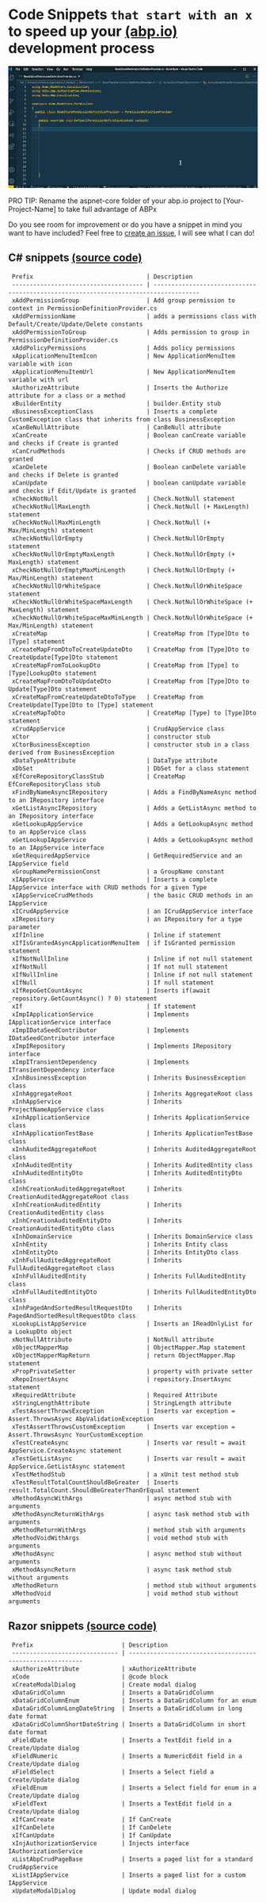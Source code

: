 # Code Snippets `that start with an x` to speed up your [(abp.io)](https://abp.io/) development process

![ABPx in Action!](images/abpx_in_action.gif "ABPx - Code snippets that start with an 'x' - in Action!")


PRO TIP: Rename the aspnet-core folder of your abp.io project to [Your-Project-Name] to take full advantage of ABPx


Do you see room for improvement or do you have a snippet in mind you want to have included? Feel free to [create an issue](https://github.com/bartvanhoey/ABPx/issues/new), I will see what I can do!

## C# snippets [(source code)](https://github.com/bartvanhoey/ABPx/blob/master/snippets/csharp.json)

     Prefix                                | Description                                                                        
     ------------------------------------- | ----------------------------------------------------------------------------------- 
     xAddPermissionGroup                   | Add group permission to context in PermissionDefinitionProvider.cs                 
     xAddPermissionName                    | adds a permissions class with Default/Create/Update/Delete constants               
     xAddPermissionToGroup                 | Adds permission to group in PermissionDefinitionProvider.cs                        
     xAddPolicyPermissions                 | Adds policy permissions                                                            
     xApplicationMenuItemIcon              | New ApplicationMenuItem variable with icon                                         
     xApplicationMenuItemUrl               | New ApplicationMenuItem variable with url                                          
     xAuthorizeAttribute                   | Inserts the Authorize attribute for a class or a method                            
     xBuilderEntity                        | builder.Entity stub                                                                
     xBusinessExceptionClass               | Inserts a complete CustomException class that inherits from class BusinessException
     xCanBeNullAttribute                   | CanBeNull attribute                                                                
     xCanCreate                            | Boolean canCreate variable and checks if Create is granted                         
     xCanCrudMethods                       | Checks if CRUD methods are granted                                                 
     xCanDelete                            | Boolean canDelete variable and checks if Delete is granted                         
     xCanUpdate                            | boolean canUpdate variable and checks if Edit/Update is granted                    
     xCheckNotNull                         | Check.NotNull statement                                                            
     xCheckNotNullMaxLength                | Check.NotNull (+ MaxLength) statement                                              
     xCheckNotNullMaxMinLength             | Check.NotNull (+ Max/MinLength) statement                                          
     xCheckNotNullOrEmpty                  | Check.NotNullOrEmpty statement                                                     
     xCheckNotNullOrEmptyMaxLength         | Check.NotNullOrEmpty (+ MaxLength) statement                                       
     xCheckNotNullOrEmptyMaxMinLength      | Check.NotNullOrEmpty (+ Max/MinLength) statement                                   
     xCheckNotNullOrWhiteSpace             | Check.NotNullOrWhiteSpace statement                                                
     xCheckNotNullOrWhiteSpaceMaxLength    | Check.NotNullOrWhiteSpace (+ MaxLength) statement                                  
     xCheckNotNullOrWhiteSpaceMaxMinLength | Check.NotNullOrWhiteSpace (+ Max/MinLength) statement                              
     xCreateMap                            | CreateMap from [Type]Dto to [Type] statement                                       
     xCreateMapFromDtoToCreateUpdateDto    | CreateMap from [Type]Dto to CreateUpdate[Type]Dto statement                        
     xCreateMapFromToLookupDto             | CreateMap from [Type] to [Type]LookupDto statement                                 
     xCreateMapFromDtoToUpdateDto          | CreateMap from [Type]Dto to Update[Type]Dto statement                              
     xCreateMapFromCreateUpdateDtoToType   | CreateMap from CreateUpdate[Type]Dto to [Type] statement                           
     xCreateMapToDto                       | CreateMap [Type] to [Type]Dto statement                                            
     xCrudAppService                       | CrudAppService class                                                               
     xCtor                                 | constructor stub                                                                   
     xCtorBusinessException                | constructor stub in a class derived from BusinessException                         
     xDataTypeAttribute                    | DataType attribute                                                                 
     xDbSet                                | DbSet for a class statement                                                        
     xEfCoreRepositoryClassStub            | CreateMap EfCoreRepositoryClass stub                                               
     xFindByNameAsyncIRepository           | Adds a FindByNameAsync method to an IRepository interface                          
     xGetListAsyncIRepository              | Adds a GetListAsync method to an IRepository interface                             
     xGetLookupAppService                  | Adds a GetLookupAsync method to an AppService class                                
     xGetLookupIAppService                 | Adds a GetLookupAsync method to an IAppService interface                           
     xGetRequiredAppService                | GetRequiredService and an IAppService field                                        
     xGroupNamePermissionConst             | a GroupName constant                                                               
     xIAppService                          | Inserts a complete IAppService interface with CRUD methods for a given Type        
     xIAppServiceCrudMethods               | the basic CRUD methods in an IAppService                                           
     xICrudAppService                      | an ICrudAppService interface                                                       
     xIRepository                          | an IRepository for a type parameter                                                
     xIfInline                             | Inline if statement                                                                
     xIfIsGrantedAsyncApplicationMenuItem  | if IsGranted permission statement                                                  
     xIfNotNullInline                      | Inline if not null statement                                                       
     xIfNotNull                            | If not null statement                                                              
     xIfNullInline                         | Inline if not null statement                                                       
     xIfNull                               | If null statement                                                                  
     xIfRepoGetCountAsync                  | Inserts if(await _repository.GetCountAsync() ? 0) statement                        
     xIf                                   | If statement                                                                       
     xImpIApplicationService               | Implements IApplicationService interface                                           
     xImpIDataSeedContributor              | Implements IDataSeedContributor interface                                          
     xImpIRepository                       | Implements IRepository interface                                                   
     xImpITransientDependency              | Implements ITransientDependency interface                                          
     xInhBusinessException                 | Inherits BusinessException class                                                   
     xInhAggregateRoot                     | Inherits AggregateRoot class                                                       
     xInhAppService                        | Inherits ProjectNameAppService class                                               
     xInhApplicationService                | Inherits ApplicationService class                                                  
     xInhApplicationTestBase               | Inherits ApplicationTestBase class                                                 
     xInhAuditedAggregateRoot              | Inherits AuditedAggregateRoot class                                                
     xInhAuditedEntity                     | Inherits AuditedEntity class                                                       
     xInhAuditedEntityDto                  | Inherits AuditedEntityDto class                                                    
     xInhCreationAuditedAggregateRoot      | Inherits CreationAuditedAggregateRoot class                                        
     xInhCreationAuditedEntity             | Inherits CreationAuditedEntity class                                               
     xInhCreationAuditedEntityDto          | Inherits CreationAuditedEntityDto class                                            
     xInhDomainService                     | Inherits DomainService class                                                       
     xInhEntity                            | Inherits Entity class                                                              
     xInhEntityDto                         | Inherits EntityDto class                                                           
     xInhFullAuditedAggregateRoot          | Inherits FullAuditedAggregateRoot class                                            
     xInhFullAuditedEntity                 | Inherits FullAuditedEntity class                                                   
     xInhFullAuditedEntityDto              | Inherits FullAuditedEntityDto class                                                
     xInhPagedAndSortedResultRequestDto    | Inherits PagedAndSortedResultRequestDto class                                      
     xLookupListAppService                 | Inserts an IReadOnlyList for a LookupDto object                                    
     xNotNullAttribute                     | NotNull attribute                                                                  
     xObjectMapperMap                      | ObjectMapper.Map statement                                                         
     xObjectMapperMapReturn                | return ObjectMapper.Map statement                                                  
     xPropPrivateSetter                    | property with private setter                                                       
     xRepoInsertAsync                      | repository.InsertAsync statement                                                   
     xRequiredAttribute                    | Required Attribute                                                                 
     xStringLengthAttribute                | StringLength attribute                                                             
     xTestAssertThrowsException            | Inserts var exception = Assert.ThrowsAsync AbpValidationException                  
     xTestAssertThrowsCustomException      | Inserts var exception = Assert.ThrowsAsync YourCustomException                     
     xTestCreateAsync                      | Inserts var result = await AppService.CreateAsync statement                        
     xTestGetListAsync                     | Inserts var result = await AppService.GetListAsync statement                       
     xTestMethodStub                       | a xUnit test method stub                                                           
     xTestResultTotalCountShouldBeGreater  | Inserts result.TotalCount.ShouldBeGreaterThanOrEqual statement                     
     xMethodAsyncWithArgs                  | async method stub with arguments                                                   
     xMethodAsyncReturnWithArgs            | async task method stub with arguments                                              
     xMethodReturnWithArgs                 | method stub with arguments                                                         
     xMethodVoidWithArgs                   | void method stub with arguments                                                    
     xMethodAsync                          | async method stub without arguments                                                
     xMethodAsyncReturn                    | async task method stub without arguments                                           
     xMethodReturn                         | method stub without arguments                                                      
     xMethodVoid                           | void method stub without arguments                                                 

## Razor snippets [(source code)](https://github.com/bartvanhoey/ABPx/blob/master/snippets/razor.json)

     Prefix                         | Description                                              
     ------------------------------ | --------------------------------------------------------- 
     xAuthorizeAttribute            | xAuthorizeAttribute                                      
     xCode                          | @code block                                              
     xCreateModalDialog             | Create modal dialog                                      
     xDataGridColumn                | Inserts a DataGridColumn                                 
     xDataGridColumnEnum            | Inserts a DataGridColumn for an enum                     
     xDataGridColumnLongDateString  | Inserts a DataGridColumn in long date format             
     xDataGridColumnShortDateString | Inserts a DataGridColumn in short date format            
     xFieldDate                     | Inserts a TextEdit field in a Create/Update dialog       
     xFieldNumeric                  | Inserts a NumericEdit field in a Create/Update dialog    
     xFieldSelect                   | Inserts a Select field a Create/Update dialog            
     xFieldEnum                     | Inserts a Select field for enum in a Create/Update dialog
     xFieldText                     | Inserts a TextEdit field in a Create/Update dialog       
     xIfCanCreate                   | If CanCreate                                             
     xIfCanDelete                   | If CanDelete                                             
     xIfCanUpdate                   | If CanUpdate                                             
     xInjAuthorizationService       | Injects interface IAuthorizationService                  
     xListAbpCrudPageBase           | Inserts a paged list for a standard CrudAppService       
     xListIAppService               | Inserts a paged list for a custom IAppService            
     xUpdateModalDialog             | Update modal dialog                                      


